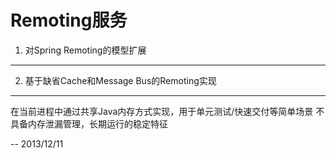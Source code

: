 Remoting服务
====================

1. 对Spring Remoting的模型扩展
------------------

2. 基于缺省Cache和Message Bus的Remoting实现
----------------------

在当前进程中通过共享Java内存方式实现，用于单元测试/快速交付等简单场景
不具备内存泄漏管理，长期运行的稳定特征

--
2013/12/11